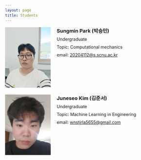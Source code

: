 ```yaml
---
layout: page
title: Students
---
```


<div style="display: flex; align-items: flex-start; margin-bottom: 20px;">
  <div style="flex: 0 0 150px; padding-right: 20px;">
    <img src="/assets/img/SMPark.jpg" alt="Sungmin Park" style="width: 100%; height: auto;">
  </div>  
  <div style="line-height: 1.5;">
    <h3 style="margin: 0;">Sungmin Park (박승민)</h3>
    <p style="margin: 5px 0;">Undergraduate</p>
    <p style="margin: 5px 0;">Topic: Computational mechanics</p>
    <p style="margin: 5px 0;">email: <a href="mailto:20204112@s.scnu.ac.kr">20204112@s.scnu.ac.kr</a></p>
  </div>
</div>

<!-- New Student Example -->
<div style="display: flex; align-items: flex-start; margin-bottom: 20px;">
  <div style="flex: 0 0 150px; padding-right: 20px;">
    <img src="/assets/img/JSKim.jpg" alt="New Student" style="width: 100%; height: auto;">
  </div>
  <div style="line-height: 1.5;">
    <h3 style="margin: 0;">Juneseo Kim (김준서)</h3>
    <p style="margin: 5px 0;">Undergraduate</p>
    <p style="margin: 5px 0;">Topic: Machine Learning in Engineering</p>
    <p style="margin: 5px 0;">email: <a href="mailto:wnstjrla5655@gmail.com">wnstjrla5655@gmail.com</a></p>
  </div>
</div>
